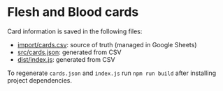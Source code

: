 # Flesh and Blood cards

Card information is saved in the following files:

- [import/cards.csv](import/cards.csv): source of truth (managed in Google Sheets)
- [src/cards.json](src/cards.json): generated from CSV
- [dist/index.js](dist/index.js): generated from CSV

To regenerate `cards.json` and `index.js` run `npm run build` after installing project dependencies.
